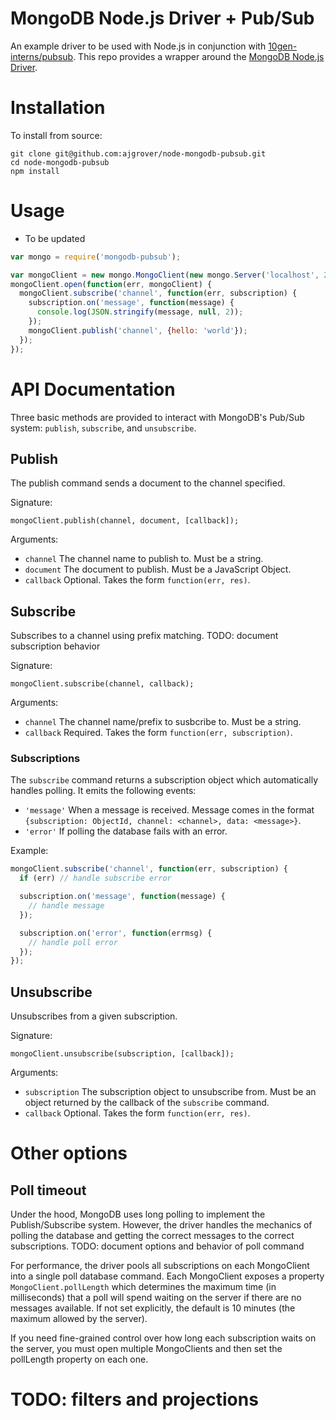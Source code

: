 MongoDB Node.js Driver + Pub/Sub
================================

An example driver to be used with Node.js in conjunction with [10gen-interns/pubsub](https://github.com/10gen-interns/pubsub). This repo provides a wrapper around the [MongoDB Node.js Driver](https://github.com/mongodb/node-mongodb-native).

# Installation

<!--
To install the latest version from NPM, run:

```
npm install mongodb-pubsub
```
-->

To install from source:

```
git clone git@github.com:ajgrover/node-mongodb-pubsub.git
cd node-mongodb-pubsub
npm install
```

# Usage

- To be updated

```javascript
var mongo = require('mongodb-pubsub');

var mongoClient = new mongo.MongoClient(new mongo.Server('localhost', 27017));
mongoClient.open(function(err, mongoClient) {
  mongoClient.subscribe('channel', function(err, subscription) {
    subscription.on('message', function(message) {
      console.log(JSON.stringify(message, null, 2));
    });
    mongoClient.publish('channel', {hello: 'world'});
  });
});
```

# API Documentation

Three basic methods are provided to interact with MongoDB's Pub/Sub system: `publish`, `subscribe`, and `unsubscribe`.

## Publish

The publish command sends a document to the channel specified.

Signature:

```
mongoClient.publish(channel, document, [callback]);
```

Arguments:

- `channel` The channel name to publish to. Must be a string.
- `document` The document to publish. Must be a JavaScript Object.
- `callback` Optional. Takes the form `function(err, res)`.

## Subscribe

Subscribes to a channel using prefix matching. TODO: document subscription behavior
<!--See the [documentation on subscribing](https://github.com/10gen-interns/pubsub/blob/master/README.md#Subscribing) for more information.-->

Signature:

```
mongoClient.subscribe(channel, callback);
```

Arguments:

- `channel` The channel name/prefix to susbcribe to. Must be a string.
- `callback` Required. Takes the form `function(err, subscription)`.

### Subscriptions

The `subscribe` command returns a subscription object which automatically handles polling. It emits the following events:

- `'message'` When a message is received. Message comes in the format `{subscription: ObjectId, channel: <channel>, data: <message>}`.
- `'error'` If polling the database fails with an error.

Example:

```javascript
mongoClient.subscribe('channel', function(err, subscription) {
  if (err) // handle subscribe error

  subscription.on('message', function(message) {
    // handle message
  });

  subscription.on('error', function(errmsg) {
    // handle poll error
  });
});
```

## Unsubscribe

Unsubscribes from a given subscription.

Signature:

```
mongoClient.unsubscribe(subscription, [callback]);
```

Arguments:

- `subscription` The subscription object to unsubscribe from. Must be an object returned by the callback of the `subscribe` command.
- `callback` Optional. Takes the form `function(err, res)`.

# Other options

## Poll timeout

Under the hood, MongoDB uses long polling to implement the Publish/Subscribe system. However, the driver handles the mechanics of polling the database and getting the correct messages to the correct subscriptions. TODO: document options and behavior of poll command
<!-- For more information, please see the [documentation on poll options](https://github.com/10gen-interns/pubsub/blob/master/README.md#Polling). -->

For performance, the driver pools all subscriptions on each MongoClient into a single poll database command. Each MongoClient exposes a property `MongoClient.pollLength` which determines the maximum time (in milliseconds) that a poll will spend waiting on the server if there are no messages available. If not set explicitly, the default is 10 minutes (the maximum allowed by the server).

If you need fine-grained control over how long each subscription waits on the server, you must open multiple MongoClients and then set the pollLength property on each one.

# TODO: filters and projections
